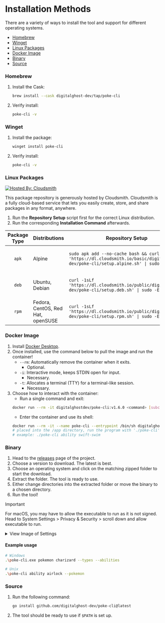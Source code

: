 # Installation Methods
There are a variety of ways to install the tool and support for different operating systems.

* [Homebrew](#homebrew)
* [Winget](#winget)
* [Linux Packages](#linux-packages)
* [Docker Image](#docker-image)
* [Binary](#binary)
* [Source](#source)


### Homebrew
1. Install the Cask:
    ```bash
    brew install --cask digitalghost-dev/tap/poke-cli
    ````
2. Verify install:
    ```bash
    poke-cli -v
    ```

### Winget
1. Install the package:
    ```powershell
    winget install poke-cli
    ```

2. Verify install:
    ```bash
    poke-cli -v
    ```

### Linux Packages
[![Hosted By: Cloudsmith](https://img.shields.io/badge/OSS%20hosting%20by-cloudsmith-blue?logo=cloudsmith&style=flat-square)](https://cloudsmith.com)

This package repository is generously hosted by Cloudsmith.
Cloudsmith is a fully cloud-based service that lets you easily create, store, and share packages in any format, anywhere.

1. Run the **Repository Setup** script first for the correct Linux distribution.
2. Run the corresponding **Installation Command** afterwards.

| Package Type | Distributions                     | Repository Setup                                                                                                                        | Installation Command                         |
|:------------:|-----------------------------------|-----------------------------------------------------------------------------------------------------------------------------------------|----------------------------------------------|
|    `apk`     | Alpine                            | `sudo apk add --no-cache bash && curl -1sLf 'https://dl.cloudsmith.io/basic/digitalghost-dev/poke-cli/setup.alpine.sh' \| sudo -E bash` | `sudo apk add poke-cli=1.6.0 --update-cache` |
|    `deb`     | Ubuntu, Debian                    | `curl -1sLf 'https://dl.cloudsmith.io/public/digitalghost-dev/poke-cli/setup.deb.sh' \| sudo -E bash`                                   | `sudo apt-get install poke-cli=1.6.0`        |
|    `rpm`     | Fedora, CentOS, Red Hat, openSUSE | `curl -1sLf 'https://dl.cloudsmith.io/public/digitalghost-dev/poke-cli/setup.rpm.sh' \| sudo -E bash`                                   | `sudo yum install poke-cli-1.6.0-1`          |

### Docker Image

1. Install [Docker Desktop](https://www.docker.com/products/docker-desktop/).
2. Once installed, use the command below to pull the image and run the container!
    * `--rm`: Automatically remove the container when it exits.
        * Optional.
    * `-i`: Interactive mode, keeps STDIN open for input.
        * Necessary.
    * `-t`: Allocates a terminal (TTY) for a terminal-like session.
        * Necessary.
3. Choose how to interact with the container:
    * Run a single command and exit:
    ```bash
    docker run --rm -it digitalghostdev/poke-cli:v1.6.0 <command> [subcommand] flag]
    ```
    * Enter the container and use its shell:
    ```bash
    docker run --rm -it --name poke-cli --entrypoint /bin/sh digitalghostdev/poke-cli:v1.6.0 -c "cd /app && exec sh"
   # placed into the /app directory, run the program with './poke-cli'
   # example: ./poke-cli ability swift-swim
    ```

### Binary

1. Head to the [releases](https://github.com/digitalghost-dev/poke-cli/releases) page of the project.
2. Choose a version to download. The latest is best.
3. Choose an operating system and click on the matching zipped folder to start the download.
4. Extract the folder. The tool is ready to use.
5. Either change directories into the extracted folder or move the binary to a chosen directory.
6. Run the tool!

> [!IMPORTANT]
> For macOS, you may have to allow the executable to run as it is not signed. Head to System Settings > Privacy & Security > scroll down and allow executable to run.

<details>

<summary>View Image of Settings</summary>

![settings](https://poke-cli-s3-bucket.s3.us-west-2.amazonaws.com/macos_privacy_settings.png)

</details>


#### Example usage
  ```bash
  # Windows
  .\poke-cli.exe pokemon charizard --types --abilities
   
  # Unix
  .\poke-cli ability airlock --pokemon
  ```

### Source

1. Run the following command:
   ```bash
   go install github.com/digitalghost-dev/poke-cli@latest
   ```
2. The tool should be ready to use if `$PATH` is set up.
